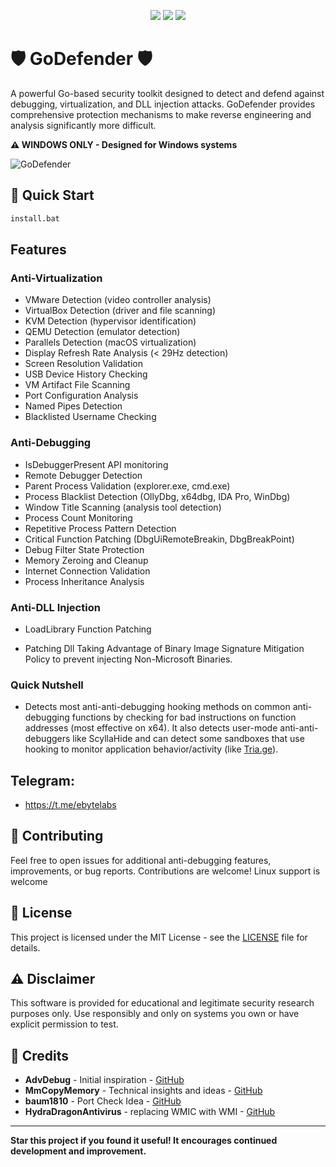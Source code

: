 <p align="center">
  <a href="#"><img src="https://img.shields.io/github/stars/EvilBytecode/GoDefender?style=for-the-badge"></a>
  <a href="#"><img src="https://img.shields.io/badge/LANGUAGE-GO-blue?style=for-the-badge"></a>
  <a href="#"><img src="https://img.shields.io/badge/PLATFORM-WINDOWS-green?style=for-the-badge"></a>
</p>

# 🛡️ GoDefender 🛡️

A powerful Go-based security toolkit designed to detect and defend against debugging, virtualization, and DLL injection attacks. GoDefender provides comprehensive protection mechanisms to make reverse engineering and analysis significantly more difficult.

**⚠️ WINDOWS ONLY - Designed for Windows systems**

![GoDefender](GoDefenderLogo.png)

## 🚀 Quick Start

```bash
install.bat
```

## Features

### Anti-Virtualization
* VMware Detection (video controller analysis)
* VirtualBox Detection (driver and file scanning)
* KVM Detection (hypervisor identification)
* QEMU Detection (emulator detection)
* Parallels Detection (macOS virtualization)
* Display Refresh Rate Analysis (< 29Hz detection)
* Screen Resolution Validation
* USB Device History Checking
* VM Artifact File Scanning
* Port Configuration Analysis
* Named Pipes Detection
* Blacklisted Username Checking

### Anti-Debugging
* IsDebuggerPresent API monitoring
* Remote Debugger Detection
* Parent Process Validation (explorer.exe, cmd.exe)
* Process Blacklist Detection (OllyDbg, x64dbg, IDA Pro, WinDbg)
* Window Title Scanning (analysis tool detection)
* Process Count Monitoring
* Repetitive Process Pattern Detection
* Critical Function Patching (DbgUiRemoteBreakin, DbgBreakPoint)
* Debug Filter State Protection
* Memory Zeroing and Cleanup
* Internet Connection Validation
* Process Inheritance Analysis

### Anti-DLL Injection
* LoadLibrary Function Patching
- Patching Dll Taking Advantage of Binary Image Signature Mitigation Policy to prevent injecting Non-Microsoft Binaries.

### Quick Nutshell
- Detects most anti-anti-debugging hooking methods on common anti-debugging functions by checking for bad instructions on function addresses (most effective on x64). It also detects user-mode anti-anti-debuggers like ScyllaHide and can detect some sandboxes that use hooking to monitor application behavior/activity (like [Tria.ge](https://tria.ge/)).

## Telegram:
- https://t.me/ebytelabs

## 🤝 Contributing

Feel free to open issues for additional anti-debugging features, improvements, or bug reports. Contributions are welcome!
Linux support is welcome

## 📜 License

This project is licensed under the MIT License - see the [LICENSE](LICENSE) file for details.

## ⚠️ Disclaimer

This software is provided for educational and legitimate security research purposes only. Use responsibly and only on systems you own or have explicit permission to test.

## 🙏 Credits

- **AdvDebug** - Initial inspiration - [GitHub](https://github.com/AdvDebug)
- **MmCopyMemory** - Technical insights and ideas - [GitHub](https://github.com/MmCopyMemory)
- **baum1810** - Port Check Idea - [GitHub](https://github.com/baum1810)
- **HydraDragonAntivirus** - replacing WMIC with WMI - [GitHub](https://github.com/HydraDragonAntivirus)

---

**Star this project if you found it useful! It encourages continued development and improvement.**

